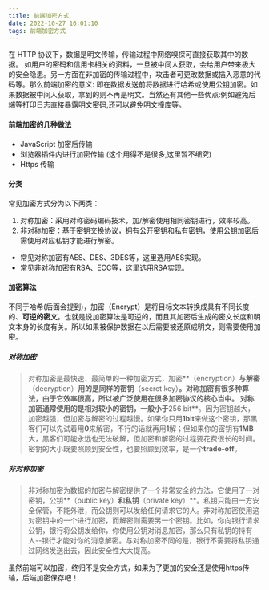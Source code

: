 ```yaml
---
title: 前端加密方式
date: 2022-10-27 16:01:10
tags: 前端加密方式
---
```

在 HTTP 协议下，数据是明文传输，传输过程中网络嗅探可直接获取其中的数据。 如用户的密码和信用卡相关的资料，一旦被中间人获取，会给用户带来极大的安全隐患。另一方面在非加密的传输过程中，攻击者可更改数据或插入恶意的代码等。那么前端加密的意义: 即在数据发送前将数据进行哈希或使用公钥加密。如果数据被中间人获取，拿到的则不再是明文。当然还有其他一些优点:例如避免后端等打印日志直接暴露明文密码,还可以避免明文撞库等。

#### 前端加密的几种做法

- JavaScript 加密后传输
- 浏览器插件内进行加密传输 (这个用得不是很多,这里暂不细究)
- Https 传输

#### 分类

常见加密方式分为以下两类：

1. 对称加密：采用对称密码编码技术，加/解密使用相同密钥进行，效率较高。
2. 非对称加密：基于密钥交换协议，拥有公开密钥和私有密钥，使用公钥加密后需使用对应私钥才能进行解密。

- 常见对称加密有AES、DES、3DES等，这里选用AES实现。
- 常见非对称加密有RSA、ECC等，这里选用RSA实现。

#### 加密算法

不同于哈希(后面会提到)，加密（Encrypt）是将目标文本转换成具有不同长度的、**可逆的密文**。也就是说加密算法是可逆的，而且其加密后生成的密文长度和明文本身的长度有关。所以如果被保护数据在以后需要被还原成明文，则需要使用加密。

##### 对称加密

> 对称加密是最快速、最简单的一种加密方式，加密**（encryption）**与解密**（decryption）**用的是同样的密钥**（secret key）**。对称加密有很多种算法，由于它效率很高，所以被广泛使用在很多加密协议的核心当中。
对称加密通常使用的是相对较小的密钥，一般小于**256 bit**。因为密钥越大，加密越强，但加密与解密的过程越慢。如果你只用**1bit**来做这个密钥，那黑客们可以先试着用**0**来解密，不行的话就再用**1**解；但如果你的密钥有**1MB**大，黑客们可能永远也无法破解，但加密和解密的过程要花费很长的时间。密钥的大小既要照顾到安全性，也要照顾到效率，是一个**trade-off**。

##### 非对称加密

> 非对称加密为数据的加密与解密提供了一个非常安全的方法，它使用了一对密钥，公钥**（public key）**和私钥**（private key）**。私钥只能由一方安全保管，不能外泄，而公钥则可以发给任何请求它的人。非对称加密使用这对密钥中的一个进行加密，而解密则需要另一个密钥。比如，你向银行请求公钥，银行将公钥发给你，你使用公钥对消息加密，那么只有私钥的持有人--银行才能对你的消息解密。与对称加密不同的是，银行不需要将私钥通过网络发送出去，因此安全性大大提高。

虽然前端可以加密，终归不是安全方式，如果为了更加的安全还是使用https传输，后端加密保存吧！
